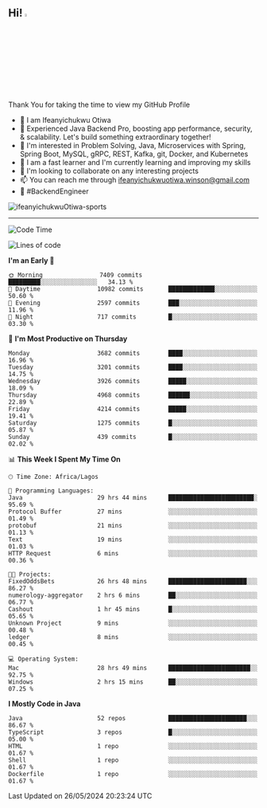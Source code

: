 <!-- BLOG-POST-LIST:START --><!-- BLOG-POST-LIST:END -->

## Hi! <img src="https://media.giphy.com/media/hvRJCLFzcasrR4ia7z/giphy.gif" width="4%"> 

Thank You for taking the time to view my GitHub Profile

- 👋 I am Ifeanyichukwu Otiwa
- 🚀 Experienced Java Backend Pro, boosting app performance, security, & scalability. Let's build something extraordinary together!
- 👀 I'm interested in Problem Solving, Java, Microservices with Spring, Spring Boot, MySQL, gRPC, REST, Kafka, git, Docker, and Kubernetes
- 🌱 I am a fast learner and I'm currently learning and improving my skills
- 💞️ I'm looking to collaborate on any interesting projects
- 📫 You can reach me through ifeanyichukwuotiwa.winson@gmail.com
- 🚀 #BackendEngineer

<p align="left" marginTop="10px"> <img src="https://komarev.com/ghpvc/?username=ifeanyichukwuOtiwa-sports&label=Profile%20views&color=0e75b6&style=for-the-badge" alt="ifeanyichukwuOtiwa-sports" /> </p>

***

<!--START_SECTION:waka-->
![Code Time](http://img.shields.io/badge/Code%20Time-2%2C565%20hrs%208%20mins-blue)

![Lines of code](https://img.shields.io/badge/From%20Hello%20World%20I%27ve%20Written-5.4%20million%20lines%20of%20code-blue)

**I'm an Early 🐤** 

```text
🌞 Morning                7409 commits        █████████░░░░░░░░░░░░░░░░   34.13 % 
🌆 Daytime                10982 commits       █████████████░░░░░░░░░░░░   50.60 % 
🌃 Evening                2597 commits        ███░░░░░░░░░░░░░░░░░░░░░░   11.96 % 
🌙 Night                  717 commits         █░░░░░░░░░░░░░░░░░░░░░░░░   03.30 % 
```
📅 **I'm Most Productive on Thursday** 

```text
Monday                   3682 commits        ████░░░░░░░░░░░░░░░░░░░░░   16.96 % 
Tuesday                  3201 commits        ████░░░░░░░░░░░░░░░░░░░░░   14.75 % 
Wednesday                3926 commits        █████░░░░░░░░░░░░░░░░░░░░   18.09 % 
Thursday                 4968 commits        ██████░░░░░░░░░░░░░░░░░░░   22.89 % 
Friday                   4214 commits        █████░░░░░░░░░░░░░░░░░░░░   19.41 % 
Saturday                 1275 commits        █░░░░░░░░░░░░░░░░░░░░░░░░   05.87 % 
Sunday                   439 commits         █░░░░░░░░░░░░░░░░░░░░░░░░   02.02 % 
```


📊 **This Week I Spent My Time On** 

```text
🕑︎ Time Zone: Africa/Lagos

💬 Programming Languages: 
Java                     29 hrs 44 mins      ████████████████████████░   95.69 % 
Protocol Buffer          27 mins             ░░░░░░░░░░░░░░░░░░░░░░░░░   01.49 % 
protobuf                 21 mins             ░░░░░░░░░░░░░░░░░░░░░░░░░   01.13 % 
Text                     19 mins             ░░░░░░░░░░░░░░░░░░░░░░░░░   01.03 % 
HTTP Request             6 mins              ░░░░░░░░░░░░░░░░░░░░░░░░░   00.36 % 

🐱‍💻 Projects: 
FixedOddsBets            26 hrs 48 mins      ██████████████████████░░░   86.27 % 
numerology-aggregator    2 hrs 6 mins        ██░░░░░░░░░░░░░░░░░░░░░░░   06.77 % 
Cashout                  1 hr 45 mins        █░░░░░░░░░░░░░░░░░░░░░░░░   05.65 % 
Unknown Project          9 mins              ░░░░░░░░░░░░░░░░░░░░░░░░░   00.48 % 
ledger                   8 mins              ░░░░░░░░░░░░░░░░░░░░░░░░░   00.45 % 

💻 Operating System: 
Mac                      28 hrs 49 mins      ███████████████████████░░   92.75 % 
Windows                  2 hrs 15 mins       ██░░░░░░░░░░░░░░░░░░░░░░░   07.25 % 
```

**I Mostly Code in Java** 

```text
Java                     52 repos            ██████████████████████░░░   86.67 % 
TypeScript               3 repos             █░░░░░░░░░░░░░░░░░░░░░░░░   05.00 % 
HTML                     1 repo              ░░░░░░░░░░░░░░░░░░░░░░░░░   01.67 % 
Shell                    1 repo              ░░░░░░░░░░░░░░░░░░░░░░░░░   01.67 % 
Dockerfile               1 repo              ░░░░░░░░░░░░░░░░░░░░░░░░░   01.67 % 
```




 Last Updated on 26/05/2024 20:23:24 UTC
<!--END_SECTION:waka-->

<!--
<p align="center">
![trophy](https://github-profile-trophy.vercel.app/?username=ifeanyichukwuOtiwa-sports&theme=onedark) (https://github.com/ryo-ma/github-profile-trophy)
</p>
-->

<!---
ifeanyi-otiwa/ifeanyi-otiwa is a ✨ special ✨ repository because its `README.md` (this file) appears on your GitHub profile.
You can click the Preview link to take a look at your changes.
--->
